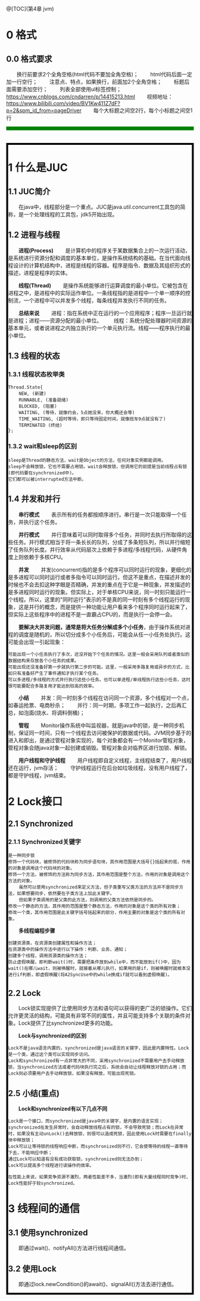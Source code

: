 @[TOC](第4章 jvm)

# 0 格式
## 0.0 格式要求
　　换行前要求2个全角空格(html代码不要加全角空格)；
　　html代码后面一定加一行空行；
　　注意点、特点，如果换行，前面加2个全角空格；
　　标题后面需要添加空行；
　　列表全部使用ul标签控制；
　　https://www.cnblogs.com/cndarren/p/14415213.html
　　视频地址：https://www.bilibili.com/video/BV1Kw411Z7dF?p=2&spm_id_from=pageDriver
　　每个大标题之间空2行，每个小标题之间空1行
　　<span style="color: red;"></span>
　　<hr style="height: 10px; background: green;"/>
　　<div style="border: 5px black solid;"><div>

# 1 什么是JUC
## 1.1 JUC简介

　　在java中，线程部分是一个重点。JUC是java.util.concurrent工具包的简称，是一个处理线程的工具包，jdk5开始出现。

## 1.2 进程与线程

　　**进程(Process)**
　　是计算机中的程序关于某数据集合上的一次运行活动，是系统进行资源分配和调度的基本单位，是操作系统结构的基础。在当代面向线程设计的计算机结构中，进程是线程的容器。程序是指令、数据及其组织形式的描述，进程是程序的实体。

　　**线程(Thread)**
　　是操作系统能够进行运算调度的最小单位。它被包含在进程之中，是进程中的实际运作单位。一条线程指的是进程中一个单一顺序的控制流，一个进程中可以并发多个线程，每条线程并发执行不同的任务。

　　**总结来说**
　　进程：指在系统中正在运行的一个应用程序；程序一旦运行就是进程；进程——资源分配的最小单位。
　　线程：系统分配处理器时间资源的基本单元，或者说进程之内独立执行的一个单元执行流。线程——程序执行的最小单位。

## 1.3 线程的状态
### 1.3.1 线程状态枚举类

~~~
Thread.State{
    NEW, (新建)
    RUNNABLE, (准备就绪)
    BLOCKED, (阻塞)
    WAITING, (等待，就像约会，5点她没来，你大概还会等)
    TIME_WAITING, (超时等待，即只等待固定时间，就像班车9点就没有了)
    TERMINATED (终结)
};
~~~

### 1.3.2 wait和sleep的区别

~~~
sleep是Thread的静态方法，wait是Object的方法，任何对象实例都能调用。
sleep不会释放锁，它也不需要占用锁。wait会释放锁，但调用它的前提是当前线程占有锁(即代码要在synchronized中)。
它们都可以被interrupted方法中断。
~~~

## 1.4 并发和并行

　　**串行模式**
　　表示所有的任务都按顺序进行。串行是一次只能取得一个任务，并执行这个任务。

　　**并行模式**
　　并行意味着可以同时取得多个任务，并同时去执行所取得的这些任务。并行模式相当于将一条长长的队列，分成了多条短队列，所以并行缩短了任务队列长度。并行效率从代码层次上依赖于多进程/多线程代码，从硬件角度上则依赖于多核CPU。

　　**并发**
　　并发(concurrent)指的是多个程序可以同时运行的现象，更细化的是多进程可以同时运行或者多指令可以同时运行。但这不是重点，在描述并发的时候也不会去扣这种字眼是否精确，并发的重点在于它是一种现象，并发描述的是多进程同时运行的现象。但实际上，对于单核CPU来说，同一时刻只能运行一个线程。所以，这里的"同时运行"表示的不是真的同一时刻有多个线程运行的现象，这是并行的概念，而是提供一种功能让用户看来多个程序同时运行起来了，但实际上这些程序中的进程不是一直霸占CPU的，而是执行一会停一会。



　　**要解决大并发问题，通常是将大任务分解成多个小任务**，由于操作系统对进程的调度是随机的，所以切分成多个小任务后，可能会从任一小任务处执行。这可能会出现一引起现象：
~~~
可能出现一个小任务执行了多次，还没开始下个任务的情况。这里一般会采用队列或者类似的数据结构来存放各个小任务的成果。
可能出现还没准备好第一步就执行第二步的可能。这里，一般采用多路复用或异步的方式，比如只有准备好产生了事件通知才执行某个任务。
可以多进程/多线程的方式并行执行这些小任务。也可以单进程/单线程执行这些小任务，这时很可能要配合多路复用才能达到较高的效率。
~~~



　　**小结**
　　并发：同一时刻多个线程在访问同一个资源，多个线程对一个点，如春运抢票、电商秒杀；
　　并行：同一时期，多项工作一起执行，之后再汇总，如泡面(烧水、将调料倒桶)；

　　**管程**
　　Monitor操作系统中叫监视器，就是java中的锁，是一种同步机制，保证同一时间，只有一个线程去访问被保护的数据或代码。JVM同步基于的进入和即出，是通过管程对象实现的，每个对象都会有一个Monitor管程对象，管程对象会随java对象一起创建或销毁。管程对象会对临界区进行加锁、解锁。

　　**用户线程和守护线程**
　　用户线程即自定义线程，主线程结束了，用户线程还在运行，jvm存活；
　　守护线程运行在后台如垃圾线程，没有用户线程了，都是守护线程，jvm结束。


# 2 Lock接口
## 2.1 Synchronized
### 2.1.1 Synchronized关键字

~~~
是一种同步锁
修饰一个代码块，被修饰的代码块称为同步语句块，其作用范围是大括号{}括起来的偌，作用的对象是调用这个代码块的对象。
修饰一个方法，被修饰的方法称为同步方法，其作用范围是整个方法，作用的对象是调用这个方法的对象。
    虽然可以使用synchronized来定义方法，但子类重写父类方法的方法并不是同步方法，如果想要同步，依然要在子类方法上加此关键字。
    但如果子类调用的是父类的此方法，则调用的父类方法依然是同步的。
修改一个静态的方法，其作用的范围是整个静态方法，作用的对象是这个类的所有对象；
修改一个类，其作用范围是此关键字括号括起来的部分，作用主要的对象是这个类的所有对象。
~~~



　　**多线程编程步骤**
~~~
创建资源类，在资源类创建属性和操作方法；
在资源类中的操作方法中进行以下操作：判断、业务、通知；
创建多个线程，调用资源类的操作方法；
防止虚假唤醒，即判断wait()时，需要把条件放到while中，而不能放到if()中，因为wait()在哪儿wait，则被唤醒时，就接着从哪儿执行，如果用的是if，则被唤醒时就根本没进行if判断，即虚假唤醒(将A2SyncUse中的while换成if就可以看到虚假唤醒)。
~~~

## 2.2 Lock

　　Lock锁实现提供了比使用同步方法和语句可以获得的更广泛的锁操作。它们允许更灵活的结构，可能具有非常不同的属性，并且可能支持多个关联的条件对象。Lock提供了比synchronized更多的功能。



　　**Lock与synchronized的区别**
~~~
Lock不是java语言内置的，synchronized是java语言的关键字，因此是内置特性。Lock是一个类，通过这个类可以实现同步访问。
Lock和synchronized有一点非常大的不同，采用synchronized不需要用户去手动释放锁，当synchronized方法或者代码块执行完之后，系统会自动让线程释放对锁的占用；而Lock则必须要用户去手动释放锁，如果没有释放，可能出现死锁。
~~~






## 2.5 小结(重点)

　　**Lock和synchronized有以下几点不同**
~~~
Lock是一个接口，而synchronized是java中的关键字，是内置的语言实现；
synchronized在发生异常时，会自动释放线程占有的锁，不会导致死锁；而Lock在异常时，如果没有主动unLock()去释放锁，则很可以造成死锁，因此使用Lock时需要在finally块中释放锁；
Lock可以让等待锁的线程响应中断，而synchronized则不行，它会使等待的线程一直等待下去，不能响应中断；
通过Lock可以知道有没有成功获取锁，synchronized则无法办到；
Lock可以提高多个线程进行读操作的效率。

在性能上来说，如果竞争资源不激烈，两者性能差不多，当激烈(即有大量线程同时竞争)时，Lock性能好于较synchronized。
~~~


# 3 线程间的通信
## 3.1 使用synchronized

　　即通过wait()、notifyAll()方法进行线程间通信。

## 3.2 使用Lock

　　即通过lock.newCondition()的await()、signalAll()方法去进行通信。








